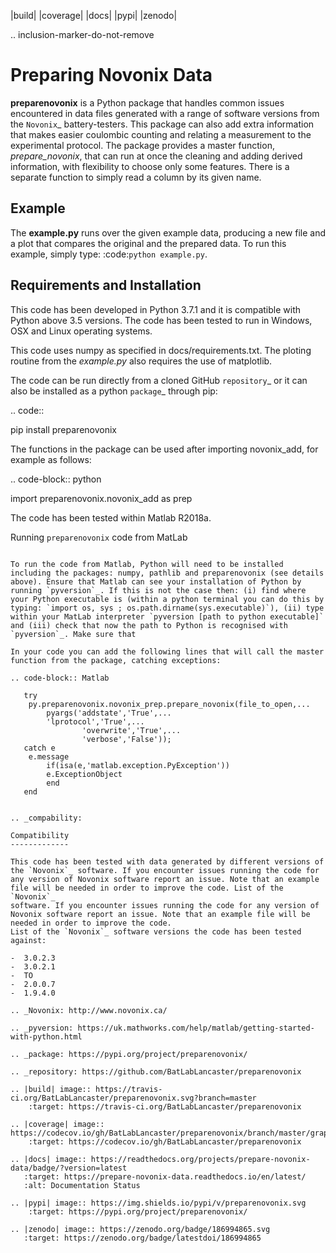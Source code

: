 |build| |coverage| |docs| |pypi| |zenodo| 

.. inclusion-marker-do-not-remove

Preparing Novonix Data
======================

**preparenovonix** is a Python package that handles common issues encountered in data files generated with a range of software versions from the `Novonix`_ battery-testers. This package can also add extra information that makes easier coulombic counting and relating a measurement to the experimental protocol. The package provides a master function, *prepare_novonix*, that can run at once the cleaning and adding derived information, with flexibility to choose only some features. There is a separate function to simply read a column by its given name.


Example
-------

The **example.py** runs over the given example data, producing a new file and a plot that compares the original and the prepared data. To run this
example, simply type: :code:`python example.py`.

Requirements and Installation
-----------------------------

This code has been developed in Python 3.7.1 and it is compatible with Python above 3.5 versions. The code has been tested to run in Windows, OSX and Linux operating systems. 

This code uses numpy as specified in docs/requirements.txt. The ploting routine from the *example.py* also requires the use of matplotlib.

The code can be run directly from a cloned GitHub `repository`_ or it can also be installed as a python `package`_ through pip:

.. code::

   pip install preparenovonix

The functions in the package can be used after importing novonix_add, for example as follows:

.. code-block:: python

   import preparenovonix.novonix_add as prep

The code has been tested within Matlab R2018a.

Running `preparenovonix` code from MatLab
~~~~~~~~~~~~~~~~~~~~~~~~~~~~~~~~~~~~~~~~~

To run the code from Matlab, Python will need to be installed including the packages: numpy, pathlib and preparenovonix (see details above). Ensure that Matlab can see your installation of Python by running `pyversion`_. If this is not the case then: (i) find where your Python executable is (within a python terminal you can do this by typing: `import os, sys ; os.path.dirname(sys.executable)`), (ii) type  within your MatLab interpreter `pyversion [path to python executable]` and (iii) check that now the path to Python is recognised with `pyversion`_. Make sure that 

In your code you can add the following lines that will call the master function from the package, catching exceptions: 

.. code-block:: Matlab

   try
	py.preparenovonix.novonix_prep.prepare_novonix(file_to_open,...
		pyargs('addstate','True',...
		'lprotocol','True',...
                'overwrite','True',...
                'verbose','False'));
   catch e
	e.message
        if(isa(e,'matlab.exception.PyException'))
		e.ExceptionObject
        end
   end


.. _compability:

Compatibility
-------------

This code has been tested with data generated by different versions of
the `Novonix`_ software. If you encounter issues running the code for
any version of Novonix software report an issue. Note that an example
file will be needed in order to improve the code. List of the `Novonix`_
software. If you encounter issues running the code for any version of Novonix software report an issue. Note that an example file will be needed in order to improve the code.
List of the `Novonix`_ software versions the code has been tested against:

-  3.0.2.3
-  3.0.2.1
-  TO
-  2.0.0.7
-  1.9.4.0

.. _Novonix: http://www.novonix.ca/

.. _pyversion: https://uk.mathworks.com/help/matlab/getting-started-with-python.html

.. _package: https://pypi.org/project/preparenovonix/

.. _repository: https://github.com/BatLabLancaster/preparenovonix

.. |build| image:: https://travis-ci.org/BatLabLancaster/preparenovonix.svg?branch=master
    :target: https://travis-ci.org/BatLabLancaster/preparenovonix

.. |coverage| image:: https://codecov.io/gh/BatLabLancaster/preparenovonix/branch/master/graph/badge.svg
    :target: https://codecov.io/gh/BatLabLancaster/preparenovonix
	     
.. |docs| image:: https://readthedocs.org/projects/prepare-novonix-data/badge/?version=latest
   :target: https://prepare-novonix-data.readthedocs.io/en/latest/
   :alt: Documentation Status

.. |pypi| image:: https://img.shields.io/pypi/v/preparenovonix.svg
    :target: https://pypi.org/project/preparenovonix/
	 
.. |zenodo| image:: https://zenodo.org/badge/186994865.svg
   :target: https://zenodo.org/badge/latestdoi/186994865
